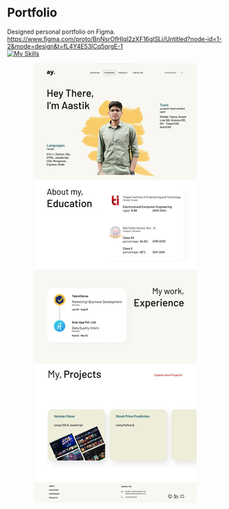 # Portfolio

Designed personal portfolio on Figma.
<br/>
https://www.figma.com/proto/BnNsrOfHIqI2zXF16gISLj/Untitled?node-id=1-2&mode=design&t=fL4Y4E53lCq5qrgE-1
<br/>
[![My Skills](https://skillicons.dev/icons?i=figma)](https://skillicons.dev)

<p align="center">
  <img src="https://github.com/SKULLDRAGON099/banner/blob/main/portfolio.png">
</p>




